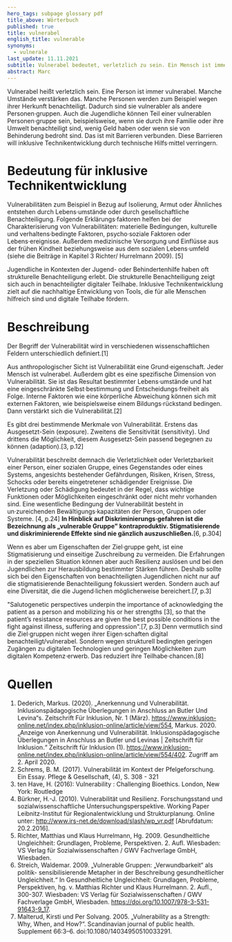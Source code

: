 ```yaml
---
hero_tags: subpage glossary pdf
title_above: Wörterbuch
published: true
title: vulnerabel
english_title: vulnerable
synonyms:
  - vulnerale
last_update: 11.11.2021
subtitle: Vulnerabel bedeutet, verletzlich zu sein. Ein Mensch ist immer vulnerabel.
abstract: Marc
---
```

Vulnerabel heißt verletzlich sein. Eine Person ist immer vulnerabel. Manche Umstände verstärken das. Manche Personen werden zum Beispiel wegen ihrer Herkunft benachteiligt. Dadurch sind sie vulnerabler als andere Personen·gruppen. Auch die Jugendliche können Teil einer vulnerablen Personen·gruppe sein, beispielsweise, wenn sie durch ihre Familie oder ihre Umwelt benachteiligt sind, wenig Geld haben oder wenn sie von Behinderung bedroht sind. Das ist mit Barrieren verbunden. Diese Barrieren will inklusive Technikentwicklung durch technische Hilfs·mittel verringern.

# Bedeutung für inklusive Technikentwicklung

Vulnerabilitäten zum Beispiel in Bezug auf Isolierung, Armut oder Ähnliches entstehen durch Lebens·umstände oder durch gesellschaftliche Benachteiligung. Folgende Erklärungs·faktoren helfen bei der Charakterisierung von Vulnerabilitäten: materielle Bedingungen, kulturelle und verhaltens·bedingte Faktoren, psycho·soziale Faktoren oder Lebens·ereignisse. Außerdem medizinische Versorgung und Einflüsse aus der frühen Kindheit beziehungsweise aus dem sozialen Lebens·umfeld (siehe die Beiträge in Kapitel 3 Richter/ Hurrelmann 2009). \[5]

Jugendliche in Kontexten der Jugend- oder Behindertenhilfe haben oft strukturelle Benachteiligung erlebt. Die strukturelle Benachteiligung zeigt sich auch in benachteiligter digitaler Teilhabe. Inklusive Technikentwicklung zielt auf die nachhaltige Entwicklung von Tools, die für alle Menschen hilfreich sind und digitale Teilhabe fördern.

# Beschreibung

Der Begriff der Vulnerabilität wird in verschiedenen wissenschaftlichen Feldern unterschiedlich definiert.\[1]

Aus anthropologischer Sicht ist Vulnerabilität eine Grund·eigenschaft. Jeder Mensch ist vulnerabel. Außerdem gibt es eine spezifische Dimension von Vulnerabilität. Sie ist das Resultat bestimmter Lebens·umstände und hat eine eingeschränkte Selbst·bestimmung und Entscheidungs·freiheit als Folge. Interne Faktoren wie eine körperliche Abweichung können sich mit externen Faktoren, wie beispielsweise einem Bildungs·rückstand bedingen. Dann verstärkt sich die Vulnerabilität.\[2]

Es gibt drei bestimmende Merkmale von Vulnerabilität. Erstens das Ausgesetzt-Sein (exposure). Zweitens die Sensitivität (sensitivity). Und drittens die Möglichkeit, diesem Ausgesetzt-Sein passend begegnen zu können (adaption).\[3, p.12]

Vulnerabilität beschreibt demnach die Verletzlichkeit oder Verletzbarkeit einer Person, einer sozialen Gruppe, eines Gegenstandes oder eines Systems, angesichts bestehender Gefährdungen, Risiken, Krisen, Stress, Schocks oder bereits eingetretener schädigender Ereignisse. Die Verletzung oder Schädigung bedeutet in der Regel, dass wichtige Funktionen oder Möglichkeiten eingeschränkt oder nicht mehr vorhanden sind. Eine wesentliche Bedingung der Vulnerabilität besteht in un·zureichenden Bewältigungs·kapazitäten der Person, Gruppen oder Systeme. \[4, p.24] **In Hinblick auf Diskriminierungs·gefahren ist die Bezeichnung als „vulnerable Gruppe" kontraproduktiv. Stigmatisierende und diskriminierende Effekte sind nie gänzlich auszuschließen.**\[6, p.304]

Wenn es aber um Eigenschaften der Ziel·gruppe geht, ist eine Stigmatisierung und einseitige Zuschreibung zu vermeiden. Die Erfahrungen in der speziellen Situation können aber auch Resilienz auslösen und bei den Jugendlichen zur Herausbildung bestimmter Stärken führen. Deshalb sollte sich bei den Eigenschaften von benachteiligten Jugendlichen nicht nur auf die stigmatisierende Benachteiligung fokussiert werden. Sondern auch auf eine Diversität, die die Jugend·lichen möglicherweise bereichert.\[7, p.3]

"Salutogenetic perspectives underpin the importance of acknowledging the patient as a person and mobilizing his or her strengths \[3], so that the patient’s resistance resources are given the best possible conditions in the fight against illness, suffering and oppression".\[7, p.3] Denn vermutlich sind die Ziel·gruppen nicht wegen ihrer Eigen·schaften digital benachteiligt/vulnerabel. Sondern wegen strukturell bedingten geringen Zugängen zu digitalen Technologien und geringen Möglichkeiten zum digitalen Kompetenz·erwerb. Das reduziert ihre Teilhabe·chancen.\[8]

# Quellen

1. Dederich, Markus. (2020). „Anerkennung und Vulnerabilität. Inklusionspädagogische Überlegungen in Anschluss an Butler Und Levina“s. Zeitschrift Für Inklusion, Nr. 1 (März). https://www.inklusion-online.net/index.php/inklusion-online/article/view/554, Markus. 2020. „Anzeige von Anerkennung und Vulnerabilität. Inklusionspädagogische Überlegungen in Anschluss an Butler und Levinas | Zeitschrift für Inklusion.“ Zeitschrift für Inklusion (1). https://www.inklusion-online.net/index.php/inklusion-online/article/view/554/402. Zugriff am 2. April 2020.
2. Schrems, B. M. (2017). Vulnerabilität im Kontext der Pfelgeforschung. Ein Essay. Pflege & Gesellschaft, (4), S. 308 - 321
3. ten Have, H. (2016): Vulnerability : Challenging Bioethics. London, New York: Routledge
4. Bürkner, H.-J. (2010). Vulnerabilität und Resilienz. Forschungsstand und sozialwissenschaftliche Untersuchungsperspektive. Working Paper Leibnitz-Institut für Regionalentwicklung und Strukturplanung. Online unter: http://www.irs-net.de/download/slash/wp_vr.pdf \[Abrufdatum: 20.2.2016].
5. Richter, Matthias und Klaus Hurrelmann, Hg. 2009. Gesundheitliche Ungleichheit: Grundlagen, Probleme, Perspektiven. 2. Aufl. Wiesbaden: VS Verlag für Sozialwissenschaften / GWV Fachverlage GmbH, Wiesbaden.
6. Streich, Waldemar. 2009. „Vulnerable Gruppen: „Verwundbarkeit“ als politik- sensibilisierende Metapher in der Beschreibung gesundheitlicher Ungleichheit.“ In Gesundheitliche Ungleichheit: Grundlagen, Probleme, Perspektiven, hg. v. Matthias Richter und Klaus Hurrelmann. 2. Aufl., 300-307. Wiesbaden: VS Verlag für Sozialwissenschaften / GWV Fachverlage GmbH, Wiesbaden. https://doi.org/10.1007/978-3-531-91643-9_17.
7. Malterud, Kirsti und Per Solvang. 2005. „Vulnerability as a Strength: Why, When, and How?“. Scandinavian journal of public health. Supplement 66:3–6. doi:10.1080/14034950510033291.